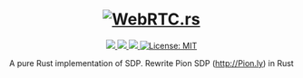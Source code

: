 <h1 align="center">
 <a href="https://webrtc.rs"><img src="https://github.com/webrtc-rs/webrtc/doc/webrtc.rs.png" alt="WebRTC.rs"></a>
 <br>
</h1>
<p align="center">
 <a href="https://github.com/webrtc-rs/util/actions"> 
  <img src="https://github.com/webrtc-rs/util/workflows/cargo/badge.svg?branch=main">
 </a> 
 <a href="https://codecov.io/gh/webrtc-rs/util"> 
  <img src="https://codecov.io/gh/webrtc-rs/util/branch/main/graph/badge.svg">
 </a>
 <a href="https://deps.rs/repo/github/webrtc-rs/util"> 
  <img src="https://deps.rs/repo/github/webrtc-rs/util/status.svg">
 </a>
 <a href="https://github.com/webrtc-rs/webrtc/blob/master/LICENSE">
  <img src="https://img.shields.io/badge/License-MIT-yellow.svg" alt="License: MIT">
 </a>
</p>
<p align="center">
 A pure Rust implementation of SDP. Rewrite Pion SDP (<a href="http://Pion.ly">http://Pion.ly</a>) in Rust
</p>